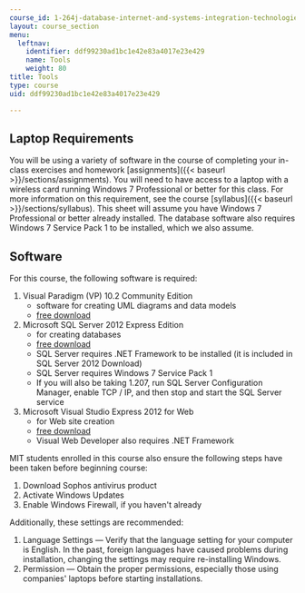 ```yaml
---
course_id: 1-264j-database-internet-and-systems-integration-technologies-fall-2013
layout: course_section
menu:
  leftnav:
    identifier: ddf99230ad1bc1e42e83a4017e23e429
    name: Tools
    weight: 80
title: Tools
type: course
uid: ddf99230ad1bc1e42e83a4017e23e429

---
```


Laptop Requirements
-------------------

You will be using a variety of software in the course of completing your in-class exercises and homework [assignments]({{< baseurl >}}/sections/assignments). You will need to have access to a laptop with a wireless card running Windows 7 Professional or better for this class. For more information on this requirement, see the course [syllabus]({{< baseurl >}}/sections/syllabus). This sheet will assume you have Windows 7 Professional or better already installed. The database software also requires Windows 7 Service Pack 1 to be installed, which we also assume.

Software
--------

For this course, the following software is required:

1.  Visual Paradigm (VP) 10.2 Community Edition
    *   software for creating UML diagrams and data models
    *   [free download](http://www.visual-paradigm.com/download/vpuml.jsp?edition=ce)
2.  Microsoft SQL Server 2012 Express Edition
    *   for creating databases
    *   [free download](http://www.microsoft.com/en-us/download/details.aspx?id=29062)
    *   SQL Server requires .NET Framework to be installed (it is included in SQL Server 2012 Download)
    *   SQL Server requires Windows 7 Service Pack 1
    *   If you will also be taking 1.207, run SQL Server Configuration Manager, enable TCP / IP, and then stop and start the SQL Server service
3.  Microsoft Visual Studio Express 2012 for Web
    *   for Web site creation
    *   [free download](https://www.microsoft.com/en-in/download/details.aspx?id=34675)
    *   Visual Web Developer also requires .NET Framework

MIT students enrolled in this course also ensure the following steps have been taken before beginning course:

1.  Download Sophos antivirus product
2.  Activate Windows Updates
3.  Enable Windows Firewall, if you haven't already

Additionally, these settings are recommended:

1.  Language Settings — Verify that the language setting for your computer is English. In the past, foreign languages have caused problems during installation, changing the settings may require re-installing Windows.
2.  Permission — Obtain the proper permissions, especially those using companies' laptops before starting installations.